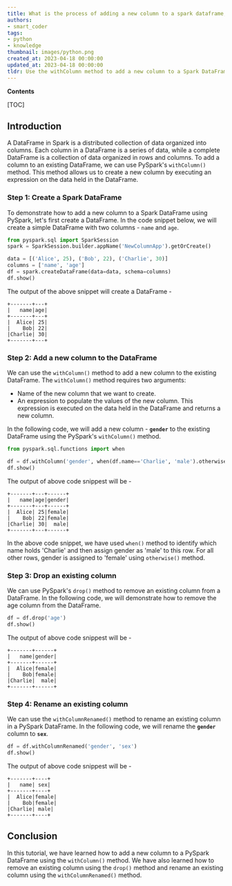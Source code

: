 ```yaml
---
title: What is the process of adding a new column to a spark dataframe, and how can this be achieved using pyspark?
authors:
- smart_coder
tags:
- python
- knowledge
thumbnail: images/python.png
created_at: 2023-04-18 00:00:00
updated_at: 2023-04-18 00:00:00
tldr: Use the withColumn method to add a new column to a Spark DataFrame in PySpark.
---
```


**Contents**

[TOC]

## Introduction
A DataFrame in Spark is a distributed collection of data organized into columns. Each column in a DataFrame is a series of data, while a complete DataFrame is a collection of data organized in rows and columns. To add a column to an existing DataFrame, we can use PySpark's `withColumn()` method. This method allows us to create a new column by executing an expression on the data held in the DataFrame.

### Step 1: Create a Spark DataFrame
To demonstrate how to add a new column to a Spark DataFrame using PySpark, let's first create a DataFrame. In the code snippet below, we will create a simple DataFrame with two columns - `name` and `age`.

```Python
from pyspark.sql import SparkSession
spark = SparkSession.builder.appName('NewColumnApp').getOrCreate()

data = [('Alice', 25), ('Bob', 22), ('Charlie', 30)]
columns = ['name', 'age']
df = spark.createDataFrame(data=data, schema=columns)
df.show()
```
The output of the above snippet will create a DataFrame - 
```
+-------+---+
|   name|age|
+-------+---+
|  Alice| 25|
|    Bob| 22|
|Charlie| 30|
+-------+---+
```

### Step 2: Add a new column to the DataFrame
We can use the `withColumn()` method to add a new column to the existing DataFrame. The `withColumn()` method requires two arguments:
- Name of the new column that we want to create.
- An expression to populate the values of the new column. This expression is executed on the data held in the DataFrame and returns a new column.

In the following code, we will add a new column - **`gender`** to the existing DataFrame using the PySpark's `withColumn()` method.

```Python
from pyspark.sql.functions import when

df = df.withColumn('gender', when(df.name=='Charlie', 'male').otherwise('female'))
df.show()
```
The output of above code snippest will be - 
```
+-------+---+------+
|   name|age|gender|
+-------+---+------+
|  Alice| 25|female|
|    Bob| 22|female|
|Charlie| 30|  male|
+-------+---+------+
```
In the above code snippet, we have used `when()` method to identify which name holds 'Charlie' and then assign gender as 'male' to this row. For all other rows, gender is assigned to 'female' using `otherwise()` method.

### Step 3: Drop an existing column
We can use PySpark's `drop()` method to remove an existing column from a DataFrame. In the following code, we will demonstrate how to remove the age column from the DataFrame.

```Python
df = df.drop('age')
df.show()
```
The output of above code snippest will be - 
```
+-------+------+
|   name|gender|
+-------+------+
|  Alice|female|
|    Bob|female|
|Charlie|  male|
+-------+------+
```

### Step 4: Rename an existing column
We can use the `withColumnRenamed()` method to rename an existing column in a PySpark DataFrame. In the following code, we will rename the **`gender`** column to **`sex`**.

```Python
df = df.withColumnRenamed('gender', 'sex')
df.show()
```
The output of above code snippest will be - 
```
+-------+----+
|   name| sex|
+-------+----+
|  Alice|female|
|    Bob|female|
|Charlie| male|
+-------+----+
```

## Conclusion
In this tutorial, we have learned how to add a new column to a PySpark DataFrame using the `withColumn()` method. We have also learned how to remove an existing column using the `drop()` method and rename an existing column using the `withColumnRenamed()` method.
